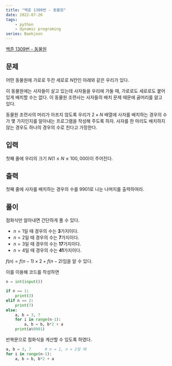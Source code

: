 ```yaml
---
title: "백준 1309번 - 동물원"
date: 2022-07-26
tags: 
    - python
    - dynamic programing
series: Baekjoon
---
```


[백준 1309번 - 동물원](https://www.acmicpc.net/problem/1309)

## 문제
어떤 동물원에 가로로 두칸 세로로 $N$칸인 아래와 같은 우리가 있다.

이 동물원에는 사자들이 살고 있는데 사자들을 우리에 가둘 때, 가로로도 세로로도 붙어 있게 배치할 수는 없다. 이 동물원 조련사는 사자들의 배치 문제 때문에 골머리를 앓고 있다.

동물원 조련사의 머리가 아프지 않도록 우리가 $2 \times N$ 배열에 사자를 배치하는 경우의 수가 몇 가지인지를 알아내는 프로그램을 작성해 주도록 하자. 사자를 한 마리도 배치하지 않는 경우도 하나의 경우의 수로 친다고 가정한다.

## 입력
첫째 줄에 우리의 크기 $N(1≤N≤100,000)$이 주어진다.

## 출력
첫째 줄에 사자를 배치하는 경우의 수를 9901로 나눈 나머지를 출력하여라.

## 풀이

점화식만 알아내면 간단하게 풀 수 있다. 

- $n = 1$일 때 경우의 수는 **3**가지이다.
- $n = 2$일 때 경우의 수는 **7**가지이다.
- $n = 3$일 때 경우의 수는 **17**가지이다.
- $n = 4$일 때 경우의 수는 **41**가지이다.

$f(n) = f(n-1) \times 2 + f(n-2)$임을 알 수 있다. 


이를 이용해 코드를 작성하면 
```python
n = int(input())

if n == 1:
    print(3)
elif n == 2:
    print(7)
else:
    a, b = 3, 7
    for i in range(n-1):
        a, b = b, b*2 + a
    print(a%9901)
```

반복문으로 점화식을 계산할 수 있도록 하였다.
```python
a, b = 3, 7      # n = 1, n = 2일 때
for i in range(n-1):
    a, b = b, b*2 + a
```